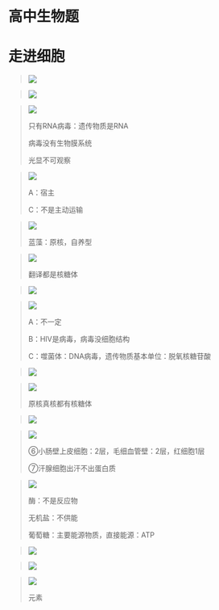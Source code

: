 # 高中生物题

# 走进细胞

> ![](img/biology/1.jpg)

> ![](img/biology/2.jpg)

> ![](img/biology/3.jpg)
>
> 只有RNA病毒：遗传物质是RNA
>
> 病毒没有生物膜系统
>
> 光显不可观察

> ![](img/biology/4.jpg)
>
> A：宿主
>
> C：不是主动运输

> ![](img/biology/5.jpg)
>
> 蓝藻：原核，自养型

> ![](img/biology/6.jpg)
>
> 翻译都是核糖体

> ![](img/biology/7.jpg)

> ![](img/biology/8.jpg)
>
> A：不一定
>
> B：HIV是病毒，病毒没细胞结构
>
> C：噬菌体：DNA病毒，遗传物质基本单位：脱氧核糖苷酸

> ![](img/biology/9.jpg)

> ![](img/biology/10.jpg)
>
> 原核真核都有核糖体

> ![](img/biology/11.jpg)

> ![](img/biology/12.jpg)
>
> ⑥小肠壁上皮细胞：2层，毛细血管壁：2层，红细胞1层
>
> ⑦汗腺细胞出汗不出蛋白质

> ![](img/biology/13.jpg)
>
> 酶：不是反应物
>
> 无机盐：不供能
>
> 葡萄糖：主要能源物质，直接能源：ATP

> ![](img/biology/14.jpg)

> ![](img/biology/15.jpg)

> ![](img/biology/16.jpg)
>
> 元素

> 

















